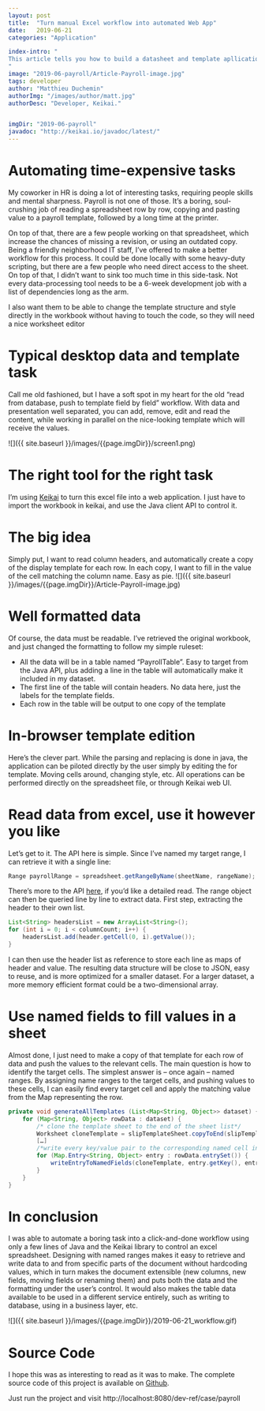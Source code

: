 ```yaml
---
layout: post
title:  "Turn manual Excel workflow into automated Web App" 
date:   2019-06-21
categories: "Application"

index-intro: "
This article tells you how to build a datasheet and template apllication in keikai.
"
image: "2019-06-payroll/Article-Payroll-image.jpg"
tags: developer
author: "Matthieu Duchemin"
authorImg: "/images/author/matt.jpg"
authorDesc: "Developer, Keikai."


imgDir: "2019-06-payroll"
javadoc: "http://keikai.io/javadoc/latest/"
---
```

<!--
images come from https://drive.google.com/open?id=17EEz_BuTVsTSeAA3a8AakyMspVSd_OEb made with draw.io
goal： Keikai can help you build a spreadsheet-based app
-->

# Automating time-expensive tasks

My coworker in HR is doing a lot of interesting tasks, requiring people skills and mental sharpness. Payroll is not one of those. It’s a boring, soul-crushing job of reading a spreadsheet row by row, copying and pasting value to a payroll template, followed by a long time at the printer.

On top of that, there are a few people working on that spreadsheet, which increase the chances of missing a revision, or using an outdated copy.
Being a friendly neighborhood IT staff, I’ve offered to make a better workflow for this process. It could be done locally with some heavy-duty scripting, but there are a few people who need direct access to the sheet. On top of that, I didn’t want to sink too much time in this side-task. Not every data-processing tool needs to be a 6-week development job with a list of dependencies long as the arm.

I also want them to be able to change the template structure and style directly in the workbook without having to touch the code, so they will need a nice worksheet editor

# Typical desktop data and template task

Call me old fashioned, but I have a soft spot in my heart for the old “read from database, push to template field by field” workflow. With data and presentation well separated, you can add, remove, edit and read the content, while working in parallel on the nice-looking template which will receive the values.

![]({{ site.baseurl }}/images/{{page.imgDir}}/screen1.png) 

# The right tool for the right task
I’m using [Keikai](https://keikai.io) to turn this excel file into a web application. I just have to import the workbook in keikai, and use the Java client API to control it.

# The big idea
Simply put, I want to read column headers, and automatically create a copy of the display template for each row. In each copy, I want to fill in the value of the cell matching the column name. Easy as pie.
![]({{ site.baseurl }}/images/{{page.imgDir}}/Article-Payroll-image.jpg) 

# Well formatted data

Of course, the data must be readable. I’ve retrieved the original workbook, and just changed the formatting to follow my simple ruleset:

* All the data will be in a table named “PayrollTable”. Easy to target from the Java API, plus adding a line in the table will automatically make it included in my dataset.
* The first line of the table will contain headers. No data here, just the labels for the template fields.
* Each row in the table will be output to one copy of the template

# In-browser template edition

Here’s the clever part. While the parsing and replacing is done in java, the application can be piloted directly by the user simply by editing the for template. Moving cells around, changing style, etc. All operations can be performed directly on the spreadsheet file, or through Keikai web UI.

# Read data from excel, use it however you like

Let’s get to it. The API here is simple. Since I’ve named my target range, I can retrieve it with a single line:

```java
Range payrollRange = spreadsheet.getRangeByName(sheetName, rangeName);
```

There’s more to the API [here](https://doc.keikai.io/tutorial/javaClientApi#), if you’d like a detailed read.
The range object can then be queried line by line to extract data. First step, extracting the header to their own list.

```java
List<String> headersList = new ArrayList<String>();
for (int i = 0; i < columnCount; i++) {
    headersList.add(header.getCell(0, i).getValue());
}
```

I can then use the header list as reference to store each line as maps of header and value. The resulting data structure will be close to JSON, easy to reuse, and is more optimized for a smaller dataset. For a larger dataset, a more memory efficient format could be a two-dimensional array.

# Use named fields to fill values in a sheet
Almost done, I just need to make a copy of that template for each row of data and push the values to the relevant cells. The main question is how to identify the target cells.
The simplest answer is – once again – named ranges. By assigning name ranges to the target cells, and pushing values to these cells, I can easily find every target cell and apply the matching value from the Map representing the row.

```java
private void generateAllTemplates (List<Map<String, Object>> dataset) {
    for (Map<String, Object> rowData : dataset) {
        /* clone the template sheet to the end of the sheet list*/
        Worksheet cloneTemplate = slipTemplateSheet.copyToEnd(slipTemplateSheet.getWorkbook());
        […]
        /*write every key/value pair to the corresponding named cell in the target template*/
        for (Map.Entry<String, Object> entry : rowData.entrySet()) {
            writeEntryToNamedFields(cloneTemplate, entry.getKey(), entry.getValue());
        }
    }
}
```

# In conclusion
I was able to automate a boring task into a click-and-done workflow using only a few lines of Java and the Keikai library to control an excel spreadsheet.
Designing with named ranges makes it easy to retrieve and write data to and from specific parts of the document without hardcoding values, which in turn makes the document extensible (new columns, new fields, moving fields or renaming them) and puts both the data and the formatting under the user’s control. It would also makes the table data available to be used in a different service entirely, such as writing to database, using in a business layer, etc. 

![]({{ site.baseurl }}/images/{{page.imgDir}}/2019-06-21_workflow.gif) 

# Source Code
I hope this was as interesting to read as it was to make. The complete source code of this project is available on [Github](https://github.com/keikai/dev-ref).

Just run the project and visit http://localhost:8080/dev-ref/case/payroll


[jekyll]:      http://jekyllrb.com
[jekyll-gh]:   https://github.com/jekyll/jekyll
[jekyll-help]: https://github.com/jekyll/jekyll-help